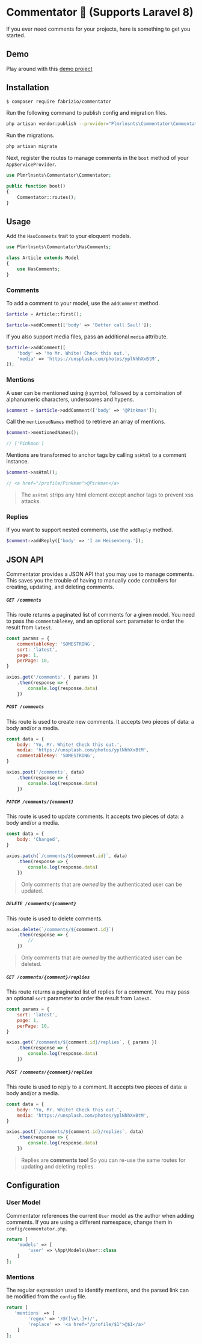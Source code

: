 # Commentator 🤭 (Supports Laravel 8)

If you ever need comments for your projects, here is something to get you started.

## Demo

Play around with this [demo project](https://commentator-demo.herokuapp.com/)

## Installation

``` bash
$ composer require fabrizio/commentator
```

Run the following command to publish config and migration files.

```bash
php artisan vendor:publish --provider="Plmrlnsnts\Commentator\CommentatorServiceProvider"
```

Run the migrations.

```bash
php artisan migrate
```

Next, register the routes to manage comments in the `boot` method of your `AppServiceProvider`.

```php
use Plmrlnsnts\Commentator\Commentator;

public function boot()
{
    Commentator::routes();
}
```

## Usage

Add the `HasComments` trait to your eloquent models.

```php
use Plmrlnsnts\Commentator\HasComments;

class Article extends Model
{
    use HasComments;
}
```

### Comments

To add a comment to your model, use the `addComment` method.

```php
$article = Article::first();

$article->addComment(['body' => 'Better call Saul!']);
```

If you also support media files, pass an additional `media` attribute.

```php
$article->addComment([
    'body' => 'Yo Mr. White! Check this out.',
    'media' => 'https://unsplash.com/photos/yplNhhXxBtM',
]);
```

### Mentions

A user can be mentioned using `@` symbol, followed by a combination of alphanumeric characters, underscores and hypens.

```php
$comment = $article->addComment(['body' => '@Pinkman']);
```

Call the `mentionedNames` method to retrieve an array of mentions.

```php
$comment->mentionedNames();

// ['Pinkman']
```

Mentions are transformed to anchor tags by calling `asHtml` to a comment instance.

```php
$comment->asHtml();

// <a href="/profile/Pinkman">@Pinkman</a>
```
> The `asHtml` strips any html element except anchor tags to prevent xss attacks.

### Replies

If you want to support nested comments, use the `addReply` method.

```php
$comment->addReply(['body' => 'I am Heisenberg.']);
```

## JSON API

Commentator provides a JSON API that you may use to manage comments. This saves you the trouble of having to manually code controllers for creating, updating, and deleting comments.

##### `GET /comments`

This route returns a paginated list of comments for a given model. You need to pass the `commentableKey`, and an optional `sort` parameter to order the result from `latest`.

```javascript
const params = {
    commentableKey: 'SOMESTRING',
    sort: 'latest',
    page: 1,
    perPage: 10,
}

axios.get('/comments', { params })
    .then(response => {
        console.log(response.data)
    })
```

##### `POST /comments`

This route is used to create new comments. It accepts two pieces of data: a body and/or a media.

```javascript
const data = {
    body: 'Yo, Mr. White! Check this out.',
    media: 'https://unsplash.com/photos/yplNhhXxBtM',
    commentableKey: 'SOMESTRING',
}

axios.post('/comments', data)
    .then(response => {
        console.log(response.data)
    })
```

##### `PATCH /comments/{comment}`

This route is used to update comments. It accepts two pieces of data: a body and/or a media.

```javascript
const data = {
    body: 'Changed',
}

axios.patch(`/comments/${commment.id}`, data)
    .then(response => {
        console.log(response.data)
    })
```

> Only comments that are *owned* by the authenticated user can be updated.

##### `DELETE /comments/{comment}`

This route is used to delete comments.

```javascript
axios.delete(`/comments/${commment.id}`)
    .then(response => {
        //
    })
```

> Only comments that are *owned* by the authenticated user can be deleted.

##### `GET /comments/{comment}/replies`

This route returns a paginated list of replies for a comment. You may pass an optional `sort` parameter to order the result from `latest`.

```javascript
const params = {
    sort: 'latest',
    page: 1,
    perPage: 10,
}

axios.get(`/comments/${comment.id}/replies`, { params })
    .then(response => {
        console.log(response.data)
    })
```

##### `POST /comments/{comment}/replies`

This route is used to reply to a comment. It accepts two pieces of data: a body and/or a media.

```javascript
const data = {
    body: 'Yo, Mr. White! Check this out.',
    media: 'https://unsplash.com/photos/yplNhhXxBtM',
}

axios.post(`/comments/${comment.id}/replies`, data)
    .then(response => {
        console.log(response.data)
    })
```

> Replies are **comments too!** So you can re-use the same routes for updating and deleting replies.

## Configuration

### User Model

Commentator references the current `User` model as the author when adding comments. If you are using a different namespace, change them in `config/commentator.php`.

```php
return [
    'models' => [
        'user' => \App\Models\User::class
    ]
];
```

### Mentions

The regular expression used to identify mentions, and the parsed link can be modified from the `config` file.

```php
return [
   'mentions' => [
        'regex' => '/@([\w\-]+)/',
        'replace' => '<a href="/profile/$1">@$1</a>'
    ]
];
```
